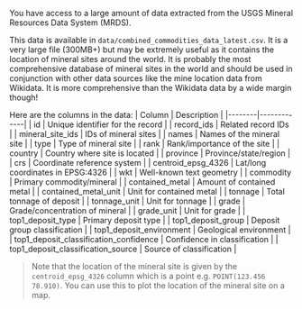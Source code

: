You have access to a large amount of data extracted from the USGS Mineral Resources Data System (MRDS).

This data is available in `data/combined_commodities_data_latest.csv`. It is a very large file (300MB+) but may be extremely useful as it contains the location of mineral sites around the world. It is probably the most comprehensive database of mineral sites in the world and should be used in conjunction with other data sources like the mine location data from Wikidata. It is more comprehensive than the Wikidata data by a wide margin though!

Here are the columns in the data:
| Column | Description |
|--------|-------------|
| id | Unique identifier for the record |
| record_ids | Related record IDs |
| mineral_site_ids | IDs of mineral sites |
| names | Names of the mineral site |
| type | Type of mineral site |
| rank | Rank/importance of the site |
| country | Country where site is located |
| province | Province/state/region |
| crs | Coordinate reference system |
| centroid_epsg_4326 | Lat/long coordinates in EPSG:4326 |
| wkt | Well-known text geometry |
| commodity | Primary commodity/mineral |
| contained_metal | Amount of contained metal |
| contained_metal_unit | Unit for contained metal |
| tonnage | Total tonnage of deposit |
| tonnage_unit | Unit for tonnage |
| grade | Grade/concentration of mineral |
| grade_unit | Unit for grade |
| top1_deposit_type | Primary deposit type |
| top1_deposit_group | Deposit group classification |
| top1_deposit_environment | Geological environment |
| top1_deposit_classification_confidence | Confidence in classification |
| top1_deposit_classification_source | Source of classification |

> Note that the location of the mineral site is given by the `centroid_epsg_4326` column which is a point e.g. `POINT(123.456 78.910)`. You can use this to plot the location of the mineral site on a map.